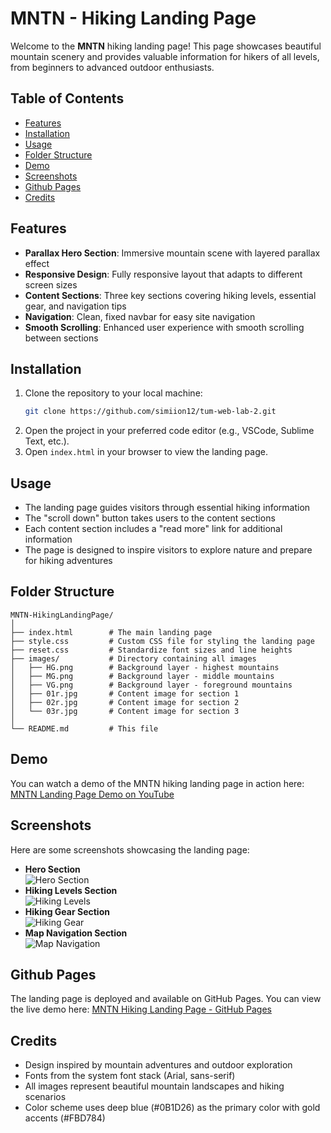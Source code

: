 # MNTN - Hiking Landing Page

Welcome to the **MNTN** hiking landing page! This page showcases beautiful mountain scenery and provides valuable information for hikers of all levels, from beginners to advanced outdoor enthusiasts.

## Table of Contents
- [Features](#features)
- [Installation](#installation)
- [Usage](#usage)
- [Folder Structure](#folder-structure)
- [Demo](#demo)
- [Screenshots](#screenshots)
- [Github Pages](#github-pages)
- [Credits](#credits)

## Features
- **Parallax Hero Section**: Immersive mountain scene with layered parallax effect
- **Responsive Design**: Fully responsive layout that adapts to different screen sizes
- **Content Sections**: Three key sections covering hiking levels, essential gear, and navigation tips
- **Navigation**: Clean, fixed navbar for easy site navigation
- **Smooth Scrolling**: Enhanced user experience with smooth scrolling between sections

## Installation
1. Clone the repository to your local machine:
   ```bash
   git clone https://github.com/simiion12/tum-web-lab-2.git
   ```
2. Open the project in your preferred code editor (e.g., VSCode, Sublime Text, etc.).
3. Open `index.html` in your browser to view the landing page.

## Usage
- The landing page guides visitors through essential hiking information
- The "scroll down" button takes users to the content sections
- Each content section includes a "read more" link for additional information
- The page is designed to inspire visitors to explore nature and prepare for hiking adventures

## Folder Structure
```
MNTN-HikingLandingPage/
│
├── index.html        # The main landing page
├── style.css         # Custom CSS file for styling the landing page
├── reset.css         # Standardize font sizes and line heights
├── images/           # Directory containing all images
│   ├── HG.png        # Background layer - highest mountains
│   ├── MG.png        # Background layer - middle mountains
│   ├── VG.png        # Background layer - foreground mountains
│   ├── 01r.jpg       # Content image for section 1
│   ├── 02r.jpg       # Content image for section 2
│   └── 03r.jpg       # Content image for section 3
│
└── README.md         # This file
```

## Demo
You can watch a demo of the MNTN hiking landing page in action here:
[MNTN Landing Page Demo on YouTube](https://www.youtube.com/watch?v=Y3i0R3vywqg)

## Screenshots
Here are some screenshots showcasing the landing page:
- **Hero Section**  
    ![Hero Section](screenshot-hero.png![img.png](img.png))
- **Hiking Levels Section**  
    ![Hiking Levels](screenshot-levels.png)
- **Hiking Gear Section**  
    ![Hiking Gear](screenshot-gear.png)
- **Map Navigation Section**  
    ![Map Navigation]()

## Github Pages
The landing page is deployed and available on GitHub Pages. You can view the live demo here:
[MNTN Hiking Landing Page - GitHub Pages](https://simiion12.github.io/tum-web-lab-2/)

## Credits
- Design inspired by mountain adventures and outdoor exploration
- Fonts from the system font stack (Arial, sans-serif)
- All images represent beautiful mountain landscapes and hiking scenarios
- Color scheme uses deep blue (#0B1D26) as the primary color with gold accents (#FBD784)